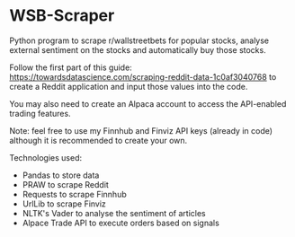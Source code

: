 # WSB-Scraper
Python program to scrape r/wallstreetbets for popular stocks, analyse external sentiment on the stocks and automatically buy those stocks.

Follow the first part of this guide: https://towardsdatascience.com/scraping-reddit-data-1c0af3040768 to create a Reddit application and input those values into the code. 

You may also need to create an Alpaca account  to access the API-enabled trading features.

Note: feel free to use my Finnhub and Finviz API keys (already in code) although it is recommended to create your own.

Technologies used:
 - Pandas to store data
 - PRAW to scrape Reddit
 - Requests to scrape Finnhub
 - UrlLib to scrape Finviz
 - NLTK's Vader to analyse the sentiment of articles
 - Alpace Trade API to execute orders based on signals
